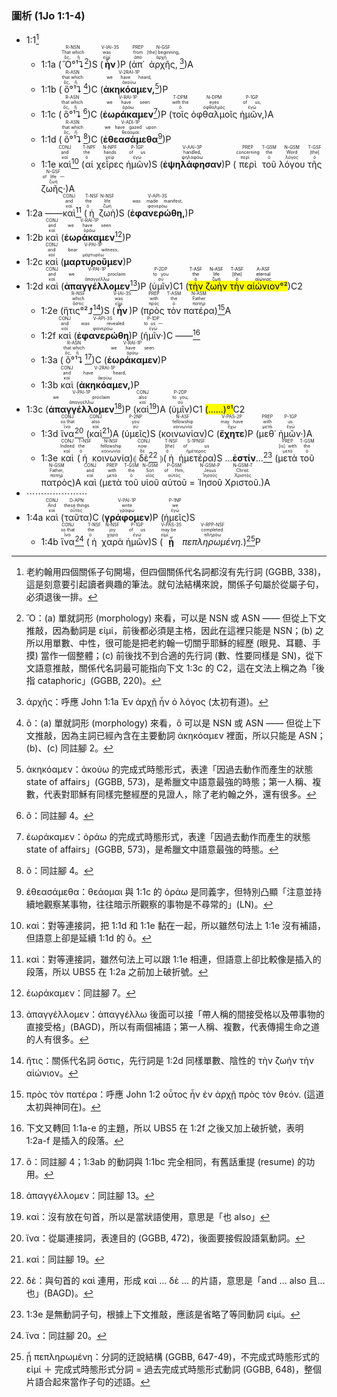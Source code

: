 ### 圖析 (1Jo 1:1-4)

- 1:1[^1]
	- 1:1a (<RUBY><ruby><ruby>Ὃ°¹⮧<rt>ὅς, ἥ</rt></ruby><rt>That which</rt></ruby><rt>R-NSN</rt></RUBY>[^2])S (<RUBY><ruby><ruby><strong>ἦν</strong><rt>εἰμί</rt></ruby><rt>was</rt></ruby><rt>V-IAI-3S</rt></RUBY>)P (<RUBY><ruby><ruby>ἀπ᾽<rt>ἀπό</rt></ruby><rt>from</rt></ruby><rt>PREP</rt></RUBY> <RUBY><ruby><ruby>ἀρχῆς,<rt>ἀρχή</rt></ruby><rt>[the] beginning,</rt></ruby><rt>N-GSF</rt></RUBY>[^3])A 
	- 1:1b (<RUBY><ruby><ruby>ὃ°¹⮧<rt>ὅς, ἥ</rt></ruby><rt>that which</rt></ruby><rt>R-ASN</rt></RUBY>[^4])C (<RUBY><ruby><ruby><strong>ἀκηκόαμεν,</strong><rt>ἀκούω</rt></ruby><rt>we have heard,</rt></ruby><rt>V-2RAI-1P</rt></RUBY>[^5])P 
	- 1:1c (<RUBY><ruby><ruby>ὃ°¹⮧<rt>ὅς, ἥ</rt></ruby><rt>that which</rt></ruby><rt>R-ASN</rt></RUBY>[^6])C (<RUBY><ruby><ruby><strong>ἑωράκαμεν</strong><rt>ὁράω</rt></ruby><rt>we have seen</rt></ruby><rt>V-RAI-1P</rt></RUBY>[^7])P (<RUBY><ruby><ruby>τοῖς<rt>ὁ</rt></ruby><rt>with the</rt></ruby><rt>T-DPM</rt></RUBY> <RUBY><ruby><ruby>ὀφθαλμοῖς<rt>ὀφθαλμός</rt></ruby><rt>eyes</rt></ruby><rt>N-DPM</rt></RUBY> <RUBY><ruby><ruby>ἡμῶν,<rt>ἐγώ</rt></ruby><rt>of us,</rt></ruby><rt>P-1GP</rt></RUBY>)A 
	- 1:1d (<RUBY><ruby><ruby>ὃ°¹⮧<rt>ὅς, ἥ</rt></ruby><rt>that which</rt></ruby><rt>R-ASN</rt></RUBY>[^8])C (<RUBY><ruby><ruby><strong>ἐθεασάμεθα</strong><rt>θεάομαι</rt></ruby><rt>we have gazed upon</rt></ruby><rt>V-ADI-1P</rt></RUBY>[^9])P 
	- 1:1e <RUBY><ruby><ruby>καὶ<rt>καί</rt></ruby><rt>and</rt></ruby><rt>CONJ</rt></RUBY>[^10] (<RUBY><ruby><ruby>αἱ<rt>ὁ</rt></ruby><rt>the</rt></ruby><rt>T-NPF</rt></RUBY> <RUBY><ruby><ruby>χεῖρες<rt>χείρ</rt></ruby><rt>hands</rt></ruby><rt>N-NPF</rt></RUBY> <RUBY><ruby><ruby>ἡμῶν<rt>ἐγώ</rt></ruby><rt>of us</rt></ruby><rt>P-1GP</rt></RUBY>)S (<RUBY><ruby><ruby><strong>ἐψηλάφησαν</strong><rt>ψηλαφάω</rt></ruby><rt>handled,</rt></ruby><rt>V-AAI-3P</rt></RUBY>)P (<RUBY><ruby><ruby>περὶ<rt>περί</rt></ruby><rt>concerning</rt></ruby><rt>PREP</rt></RUBY> <RUBY><ruby><ruby>τοῦ<rt>ὁ</rt></ruby><rt>the</rt></ruby><rt>T-GSM</rt></RUBY> <RUBY><ruby><ruby>λόγου<rt>λόγος</rt></ruby><rt>Word</rt></ruby><rt>N-GSM</rt></RUBY> <RUBY><ruby><ruby>τῆς<rt>ὁ</rt></ruby><rt>[the]</rt></ruby><rt>T-GSF</rt></RUBY> <RUBY><ruby><ruby>ζωῆς·<rt>ζωή</rt></ruby><rt>of life —</rt></ruby><rt>N-GSF</rt></RUBY>)A 
- 1:2a ——<RUBY><ruby><ruby>καὶ<rt>καί</rt></ruby><rt>and</rt></ruby><rt>CONJ</rt></RUBY>[^11] (<RUBY><ruby><ruby>ἡ<rt>ὁ</rt></ruby><rt>the</rt></ruby><rt>T-NSF</rt></RUBY> <RUBY><ruby><ruby>ζωὴ<rt>ζωή</rt></ruby><rt>life</rt></ruby><rt>N-NSF</rt></RUBY>)S (<RUBY><ruby><ruby><strong>ἐφανερώθη,</strong><rt>φανερόω</rt></ruby><rt>was made manifest,</rt></ruby><rt>V-API-3S</rt></RUBY>)P 
- 1:2b <RUBY><ruby><ruby>καὶ<rt>καί</rt></ruby><rt>and</rt></ruby><rt>CONJ</rt></RUBY> (<RUBY><ruby><ruby><strong>ἑωράκαμεν</strong><rt>ὁράω</rt></ruby><rt>we have seen</rt></ruby><rt>V-RAI-1P</rt></RUBY>[^12])P 
- 1:2c <RUBY><ruby><ruby>καὶ<rt>καί</rt></ruby><rt>and</rt></ruby><rt>CONJ</rt></RUBY> (<RUBY><ruby><ruby><strong>μαρτυροῦμεν</strong><rt>μαρτυρέω</rt></ruby><rt>bear witness,</rt></ruby><rt>V-PAI-1P</rt></RUBY>)P 
- 1:2d <RUBY><ruby><ruby>καὶ<rt>καί</rt></ruby><rt>and</rt></ruby><rt>CONJ</rt></RUBY> (<RUBY><ruby><ruby><strong>ἀπαγγέλλομεν</strong><rt>ἀπαγγέλλω</rt></ruby><rt>we proclaim</rt></ruby><rt>V-PAI-1P</rt></RUBY>[^13])P (<RUBY><ruby><ruby>ὑμῖν<rt>σύ</rt></ruby><rt>to you</rt></ruby><rt>P-2DP</rt></RUBY>)C1 (<mark><RUBY><ruby><ruby>τὴν<rt>ὁ</rt></ruby><rt>the</rt></ruby><rt>T-ASF</rt></RUBY> <RUBY><ruby><ruby>ζωὴν<rt>ζωή</rt></ruby><rt>life</rt></ruby><rt>N-ASF</rt></RUBY> <RUBY><ruby><ruby>τὴν<rt>ὁ</rt></ruby><rt>[the]</rt></ruby><rt>T-ASF</rt></RUBY> <RUBY><ruby><ruby>αἰώνιον<rt>αἰώνιος</rt></ruby><rt>eternal</rt></ruby><rt>A-ASF</rt></RUBY>°²</mark>)C2
	- 1:2e (<RUBY><ruby><ruby>ἥτις°²⮥<rt>ὅστις</rt></ruby><rt>which</rt></ruby><rt>R-NSF</rt></RUBY>[^14])S (<RUBY><ruby><ruby><strong>ἦν</strong><rt>εἰμί</rt></ruby><rt>was</rt></ruby><rt>V-IAI-3S</rt></RUBY>)P (<RUBY><ruby><ruby>πρὸς<rt>πρός</rt></ruby><rt>with</rt></ruby><rt>PREP</rt></RUBY> <RUBY><ruby><ruby>τὸν<rt>ὁ</rt></ruby><rt>the</rt></ruby><rt>T-ASM</rt></RUBY> <RUBY><ruby><ruby>πατέρα<rt>πατήρ</rt></ruby><rt>Father</rt></ruby><rt>N-ASM</rt></RUBY>)[^15]A 
	- 1:2f <RUBY><ruby><ruby>καὶ<rt>καί</rt></ruby><rt>and</rt></ruby><rt>CONJ</rt></RUBY> (<RUBY><ruby><ruby><strong>ἐφανερώθη</strong><rt>φανερόω</rt></ruby><rt>was revealed</rt></ruby><rt>V-API-3S</rt></RUBY>)P (<RUBY><ruby><ruby>ἡμῖν·<rt>ἐγώ</rt></ruby><rt>to us —</rt></ruby><rt>P-1DP</rt></RUBY>)C ——[^16]
	- 1:3a (<RUBY><ruby><ruby>ὃ°¹⮧<rt>ὅς, ἥ</rt></ruby><rt>that which</rt></ruby><rt>R-ASN</rt></RUBY>[^17])C (<RUBY><ruby><ruby><strong>ἑωράκαμεν</strong><rt>ὁράω</rt></ruby><rt>we have seen</rt></ruby><rt>V-RAI-1P</rt></RUBY>)P 
	- 1:3b <RUBY><ruby><ruby>καὶ<rt>καί</rt></ruby><rt>and</rt></ruby><rt>CONJ</rt></RUBY> (<RUBY><ruby><ruby><strong>ἀκηκόαμεν,</strong><rt>ἀκούω</rt></ruby><rt>have heard,</rt></ruby><rt>V-2RAI-1P</rt></RUBY>)P 
- 1:3c (<RUBY><ruby><ruby><strong>ἀπαγγέλλομεν</strong><rt>ἀπαγγέλλω</rt></ruby><rt>we proclaim</rt></ruby><rt>V-PAI-1P</rt></RUBY>[^18])P (<RUBY><ruby><ruby>καὶ<rt>καί</rt></ruby><rt>also</rt></ruby><rt>CONJ</rt></RUBY>[^19])A (<RUBY><ruby><ruby>ὑμῖν<rt>σύ</rt></ruby><rt>to you,</rt></ruby><rt>P-2DP</rt></RUBY>)C1 <mark>(......)°¹</mark>C2
	- 1:3d <RUBY><ruby><ruby>ἵνα<rt>ἵνα</rt></ruby><rt>so that</rt></ruby><rt>CONJ</rt></RUBY>[^20] (<RUBY><ruby><ruby>καὶ<rt>καί</rt></ruby><rt>also</rt></ruby><rt>CONJ</rt></RUBY>[^21])A (<RUBY><ruby><ruby>ὑμεῖς<rt>σύ</rt></ruby><rt>you</rt></ruby><rt>P-2NP</rt></RUBY>)S (<RUBY><ruby><ruby>κοινωνίαν<rt>κοινωνία</rt></ruby><rt>fellowship</rt></ruby><rt>N-ASF</rt></RUBY>)C (<RUBY><ruby><ruby><strong>ἔχητε</strong><rt>ἔχω</rt></ruby><rt>may have</rt></ruby><rt>V-PAS-2P</rt></RUBY>)P (<RUBY><ruby><ruby>μεθ᾽<rt>μετά</rt></ruby><rt>with</rt></ruby><rt>PREP</rt></RUBY> <RUBY><ruby><ruby>ἡμῶν·<rt>ἐγώ</rt></ruby><rt>us.</rt></ruby><rt>P-1GP</rt></RUBY>)A 
	- 1:3e <RUBY><ruby><ruby>καὶ<rt>καί</rt></ruby><rt>Indeed</rt></ruby><rt>CONJ</rt></RUBY> (<RUBY><ruby><ruby>ἡ<rt>ὁ</rt></ruby><rt>the</rt></ruby><rt>T-NSF</rt></RUBY> <RUBY><ruby><ruby>κοινωνία<rt>κοινωνία</rt></ruby><rt>fellowship</rt></ruby><rt>N-NSF</rt></RUBY>)⦇ <RUBY><ruby><ruby>δὲ<rt>δέ</rt></ruby><rt>now</rt></ruby><rt>CONJ</rt></RUBY>[^22] ⦈(<RUBY><ruby><ruby>ἡ<rt>ὁ</rt></ruby><rt>[the]</rt></ruby><rt>T-NSF</rt></RUBY> <RUBY><ruby><ruby>ἡμετέρα<rt>ἡμέτερος</rt></ruby><rt>of us</rt></ruby><rt>S-1PNSF</rt></RUBY>)S ...**ἐστίν**...[^23] (<RUBY><ruby><ruby>μετὰ<rt>μετά</rt></ruby><rt>[is] with</rt></ruby><rt>PREP</rt></RUBY> <RUBY><ruby><ruby>τοῦ<rt>ὁ</rt></ruby><rt>the</rt></ruby><rt>T-GSM</rt></RUBY> <RUBY><ruby><ruby>πατρὸς<rt>πατήρ</rt></ruby><rt>Father,</rt></ruby><rt>N-GSM</rt></RUBY>)A <RUBY><ruby><ruby>καὶ<rt>καί</rt></ruby><rt>and</rt></ruby><rt>CONJ</rt></RUBY> (<RUBY><ruby><ruby>μετὰ<rt>μετά</rt></ruby><rt>with</rt></ruby><rt>PREP</rt></RUBY> <RUBY><ruby><ruby>τοῦ<rt>ὁ</rt></ruby><rt>the</rt></ruby><rt>T-GSM</rt></RUBY> <RUBY><ruby><ruby>υἱοῦ<rt>υἱός</rt></ruby><rt>Son</rt></ruby><rt>N-GSM</rt></RUBY> <RUBY><ruby><ruby>αὐτοῦ<rt>αὐτός</rt></ruby><rt>of Him,</rt></ruby><rt>P-GSM</rt></RUBY> = <RUBY><ruby><ruby>Ἰησοῦ<rt>Ἰησοῦς</rt></ruby><rt>Jesus</rt></ruby><rt>N-GSM-P</rt></RUBY> <RUBY><ruby><ruby>Χριστοῦ.<rt>Χριστός</rt></ruby><rt>Christ.</rt></ruby><rt>N-GSM-T</rt></RUBY>)A
- ⋯⋯⋯⋯⋯⋯⋯
- 1:4a <RUBY><ruby><ruby>καὶ<rt>καί</rt></ruby><rt>And</rt></ruby><rt>CONJ</rt></RUBY> (<RUBY><ruby><ruby>ταῦτα<rt>οὗτος</rt></ruby><rt>these things</rt></ruby><rt>D-APN</rt></RUBY>)C (<RUBY><ruby><ruby><strong>γράφομεν</strong><rt>γράφω</rt></ruby><rt>write</rt></ruby><rt>V-PAI-1P</rt></RUBY>)P (<RUBY><ruby><ruby>ἡμεῖς<rt>ἐγώ</rt></ruby><rt>we</rt></ruby><rt>P-1NP</rt></RUBY>)S 
	- 1:4b <RUBY><ruby><ruby>ἵνα<rt>ἵνα</rt></ruby><rt>so that</rt></ruby><rt>CONJ</rt></RUBY>[^24] (<RUBY><ruby><ruby>ἡ<rt>ὁ</rt></ruby><rt>the</rt></ruby><rt>T-NSF</rt></RUBY> <RUBY><ruby><ruby>χαρὰ<rt>χαρά</rt></ruby><rt>joy</rt></ruby><rt>N-NSF</rt></RUBY> <RUBY><ruby><ruby>ἡμῶν<rt>ἐγώ</rt></ruby><rt>of us</rt></ruby><rt>P-1GP</rt></RUBY>)S (<RUBY><ruby><ruby><strong>ᾖ</strong><rt>εἰμί</rt></ruby><rt>may be</rt></ruby><rt>V-PAS-3S</rt></RUBY> <RUBY><ruby><ruby><em>πεπληρωμένη.</em><rt>πληρόω</rt></ruby><rt>completed.</rt></ruby><rt>V-RPP-NSF</rt></RUBY>)[^25]P


[^1]: 老約翰用四個關係子句開場，但四個關係代名詞都沒有先行詞 (GGBB, 338)，這是刻意要引起讀者興趣的筆法。就句法結構來說，關係子句屬於從屬子句，必須退後一排。
[^2]: Ὃ：(a) 單就詞形 (morphology) 來看，可以是 NSN 或 ASN —— 但從上下文推敲，因為動詞是 εἰμί，前後都必須是主格，因此在這裡只能是 NSN；(b) 之所以用單數、中性，很可能是把老約翰一切關乎耶穌的經歷 (眼見、耳聽、手摸) 當作一個整體；(c) 前後找不到合適的先行詞 (數、性要同樣是 SN)，從下文語意推敲，關係代名詞最可能指向下文 1:3c 的 C2，這在文法上稱之為「後指 cataphoric」(GGBB, 220)。
[^3]: ἀρχῆς：呼應 John 1:1a Ἐν ἀρχῇ ἦν ὁ λόγος (太初有道)。
[^4]: ὃ：(a) 單就詞形 (morphology) 來看，ὃ 可以是 NSN 或 ASN —— 但從上下文推敲，因為主詞已經內含在主要動詞 ἀκηκόαμεν 裡面，所以只能是 ASN；(b)、(c) 同註腳 2。
[^5]: ἀκηκόαμεν：ἀκούω 的完成式時態形式，表達「因過去動作而產生的狀態 state of affairs」(GGBB, 573)，是希臘文中語意最強的時態；第一人稱、複數，代表對耶穌有同樣完整經歷的見證人，除了老約翰之外，還有很多。
[^6]: ὃ：同註腳 4。
[^7]: ἑωράκαμεν：ὁράω 的完成式時態形式，表達「因過去動作而產生的狀態 state of affairs」(GGBB, 573)，是希臘文中語意最強的時態。
[^8]: ὃ：同註腳 4。
[^9]: ἐθεασάμεθα：θεάομαι 與 1:1c 的 ὁράω 是同義字，但特別凸顯「注意並持續地觀察某事物，往往暗示所觀察的事物是不尋常的」(LN)。
[^10]: καὶ：對等連接詞，把 1:1d 和 1:1e 黏在一起，所以雖然句法上 1:1e 沒有補語，但語意上卻是延續 1:1d 的 ὃ。
[^11]: καὶ：對等連接詞，雖然句法上可以跟 1:1e 相連，但語意上卻比較像是插入的段落，所以 UBS5 在 1:2a 之前加上破折號。
[^12]: ἑωράκαμεν：同註腳 7。
[^13]: ἀπαγγέλλομεν：ἀπαγγέλλω 後面可以接「帶人稱的間接受格以及帶事物的直接受格」(BAGD)，所以有兩個補語；第一人稱、複數，代表傳揚生命之道的人有很多。
[^14]: ἥτις：關係代名詞 ὅστις，先行詞是 1:2d 同樣單數、陰性的 τὴν ζωὴν τὴν αἰώνιον。
[^15]: πρὸς τὸν πατέρα：呼應 John 1:2 οὗτος ἦν ἐν ἀρχῇ πρὸς τὸν θεόν. (這道太初與神同在)。
[^16]: 下文又轉回 1:1a-e 的主題，所以 UBS5 在 1:2f 之後又加上破折號，表明 1:2a-f 是插入的段落。
[^17]: ὃ：同註腳 4；1:3ab 的動詞與 1:1bc 完全相同，有舊話重提 (resume) 的功用。
[^18]: ἀπαγγέλλομεν：同註腳 13。
[^19]: καὶ：沒有放在句首，所以是當狀語使用，意思是「也 also」
[^20]: ἵνα：從屬連接詞，表達目的 (GGBB, 472)，後面要接假設語氣動詞。
[^21]: καὶ：同註腳 19。
[^22]: δὲ：與句首的 καὶ 連用，形成 καὶ ... δὲ ... 的片語，意思是「and ... also 且…也」(BAGD)。
[^23]: 1:3e 是無動詞子句，根據上下文推敲，應該是省略了等同動詞 εἰμί。
[^24]: ἵνα：同註腳 20。
[^25]: ᾖ πεπληρωμένη：分詞的迂說結構 (GGBB, 647-49)，不完成式時態形式的 εἰμί ＋ 完成式時態形式分詞 = 過去完成式時態形式動詞 (GGBB, 648)，整個片語合起來當作子句的述語。
